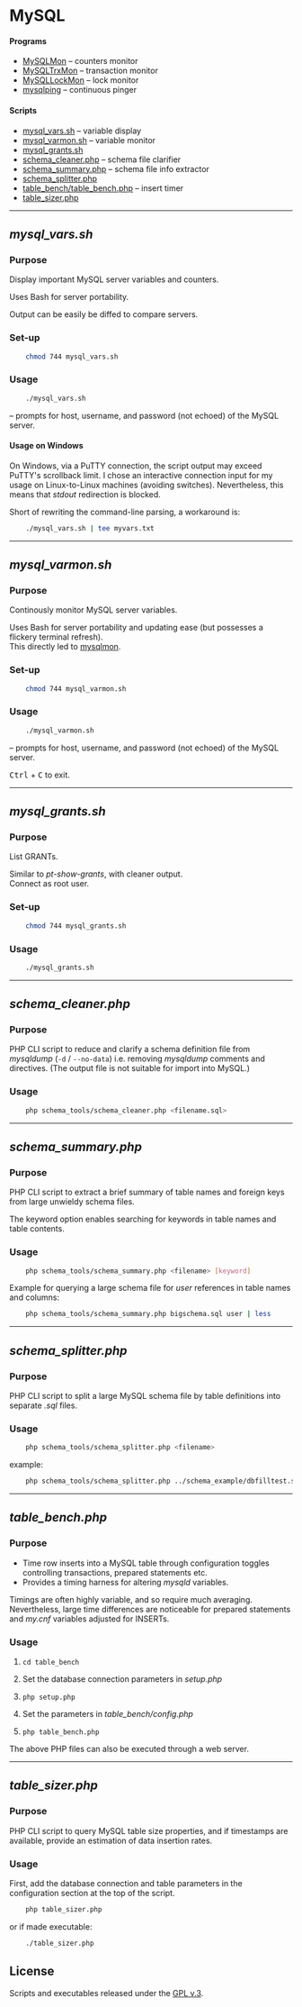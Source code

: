 
# MySQL


#### Programs

+ [MySQLMon](https://github.com/Tinram/MySQL/tree/master/mysqlmon) &ndash; counters monitor
+ [MySQLTrxMon](https://github.com/Tinram/MySQL/tree/master/mysqltrxmon) &ndash; transaction monitor
+ [MySQLLockMon](https://github.com/Tinram/MySQL/tree/master/mysqllockmon) &ndash; lock monitor
+ [mysqlping](https://github.com/Tinram/MySQL/tree/master/mysqlping) &ndash; continuous pinger


#### Scripts

+ [mysql\_vars.sh](#mysqlvars) &ndash; variable display
+ [mysql\_varmon.sh](#mysqlvarmon) &ndash; variable monitor
+ [mysql\_grants.sh](#mysqlgrants)
+ [schema\_cleaner.php](#schemacleaner) &ndash; schema file clarifier
+ [schema\_summary.php](#schemasummary) &ndash; schema file info extractor
+ [schema\_splitter.php](#schemasplitter)
+ [table\_bench/table\_bench.php](#tablebench) &ndash; insert timer
+ [table\_sizer.php](#tablesizer)


---


<a id="mysqlvars"></a>
## *mysql_vars.sh*


### Purpose

Display important MySQL server variables and counters.

Uses Bash for server portability.

Output can be easily be diffed to compare servers.


### Set-up

```bash
    chmod 744 mysql_vars.sh
```


### Usage

```bash
    ./mysql_vars.sh
```

&ndash; prompts for host, username, and password (not echoed) of the MySQL server.


#### Usage on Windows

On Windows, via a PuTTY connection, the script output may exceed PuTTY's scrollback limit. I chose an interactive connection input for my usage on Linux-to-Linux machines (avoiding switches). Nevertheless, this means that *stdout* redirection is blocked.

Short of rewriting the command-line parsing, a workaround is:

```bash
    ./mysql_vars.sh | tee myvars.txt
```


---


<a id="mysqlvarmon"></a>
## *mysql_varmon.sh*


### Purpose

Continously monitor MySQL server variables.

Uses Bash for server portability and updating ease (but possesses a flickery terminal refresh).  
This directly led to [mysqlmon](https://github.com/Tinram/MySQL/tree/master/mysqlmon).


### Set-up

```bash
    chmod 744 mysql_varmon.sh
```


### Usage

```bash
    ./mysql_varmon.sh
```

&ndash; prompts for host, username, and password (not echoed) of the MySQL server.


<kbd>Ctrl</kbd> + <kbd>C</kbd> to exit.


---


<a id="mysqlgrants"></a>
## *mysql_grants.sh*


### Purpose

List GRANTs.

Similar to *pt-show-grants*, with cleaner output.  
Connect as root user.


### Set-up

```bash
    chmod 744 mysql_grants.sh
```


### Usage

```bash
    ./mysql_grants.sh
```


---


<a id="schemacleaner"></a>
## *schema_cleaner.php*


### Purpose

PHP CLI script to reduce and clarify a schema definition file from *mysqldump* (`-d` / `--no-data`) i.e. removing *mysqldump* comments and directives. (The output file is not suitable for import into MySQL.)


### Usage

```bash
    php schema_tools/schema_cleaner.php <filename.sql>
```


---

<a id="schemasummary"></a>
## *schema_summary.php*


### Purpose

PHP CLI script to extract a brief summary of table names and foreign keys from large unwieldy schema files.

The keyword option enables searching for keywords in table names and table contents.


### Usage

```bash
    php schema_tools/schema_summary.php <filename> [keyword]
```

Example for querying a large schema file for *user* references in table names and columns:

```bash
    php schema_tools/schema_summary.php bigschema.sql user | less
```


---


<a id="schemasplitter"></a>
## *schema_splitter.php*


### Purpose

PHP CLI script to split a large MySQL schema file by table definitions into separate *.sql* files.


### Usage

```bash
    php schema_tools/schema_splitter.php <filename>
```

example:

```bash
    php schema_tools/schema_splitter.php ../schema_example/dbfilltest.sql
```


---


<a id="tablebench"></a>
## *table_bench.php*


### Purpose

+ Time row inserts into a MySQL table through configuration toggles controlling transactions, prepared statements etc.
+ Provides a timing harness for altering *mysqld* variables.

Timings are often highly variable, and so require much averaging. Nevertheless, large time differences are noticeable for prepared statements and *my.cnf* variables adjusted for INSERTs.


### Usage

1. `cd table_bench`

2. Set the database connection parameters in *setup.php*

3. `php setup.php`

4. Set the parameters in *table_bench/config.php*

5. `php table_bench.php`

The above PHP files can also be executed through a web server.


---


<a id="tablesizer"></a>
## *table_sizer.php*


### Purpose

PHP CLI script to query MySQL table size properties, and if timestamps are available, provide an estimation of data insertion rates.


### Usage

First, add the database connection and table parameters in the configuration section at the top of the script.

```bash
    php table_sizer.php
```

or if made executable:

```bash
    ./table_sizer.php
```


## License

Scripts and executables released under the [GPL v.3](https://www.gnu.org/licenses/gpl-3.0.html).

